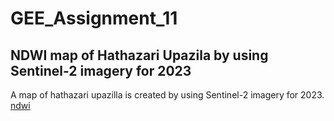 # GEE_Assignment_11
## NDWI map of Hathazari Upazila by using Sentinel-2 imagery for 2023

A map of hathazari upazilla is created by using Sentinel-2 imagery for 2023.
[ndwi](https://https://code.earthengine.google.com/a0903f8f2def744c8b2fb1d24171ebfd)

